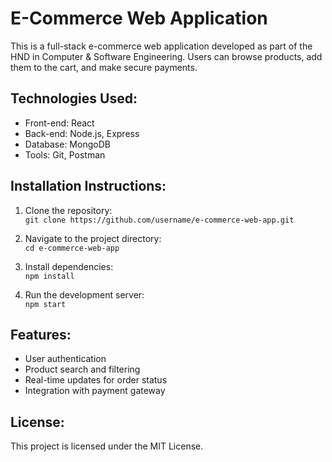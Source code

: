 # E-Commerce Web Application

This is a full-stack e-commerce web application developed as part of the HND in Computer & Software Engineering. Users can browse products, add them to the cart, and make secure payments.

## Technologies Used:
- Front-end: React
- Back-end: Node.js, Express
- Database: MongoDB
- Tools: Git, Postman

## Installation Instructions:
1. Clone the repository:  
   `git clone https://github.com/username/e-commerce-web-app.git`

2. Navigate to the project directory:  
   `cd e-commerce-web-app`

3. Install dependencies:  
   `npm install`

4. Run the development server:  
   `npm start`

## Features:
- User authentication  
- Product search and filtering  
- Real-time updates for order status  
- Integration with payment gateway

## License:
This project is licensed under the MIT License.
